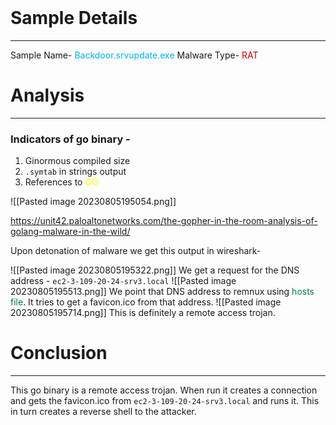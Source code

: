 <br>

# Sample Details
---
Sample Name- <span style="color:#00b0f0">Backdoor.srvupdate.exe</span>
Malware Type- <span style="color:#c00000">RAT</span>
<br>

# Analysis
---
### Indicators of go binary -
1. Ginormous compiled size
2. `.symtab` in strings output
3. References to <span style="color:#ffff00">GO</span>

![[Pasted image 20230805195054.png]]

https://unit42.paloaltonetworks.com/the-gopher-in-the-room-analysis-of-golang-malware-in-the-wild/

Upon detonation of malware we get this output in wireshark-

![[Pasted image 20230805195322.png]]
We get a request for the DNS address - `ec2-3-109-20-24-srv3.local`
![[Pasted image 20230805195513.png]]
We point that DNS address to remnux using <span style="color:#047c3a">hosts file</span>.
It tries to get a favicon.ico from that address.
![[Pasted image 20230805195714.png]]
This is definitely a remote access trojan.
<br>

# Conclusion
---
This go binary is a remote access trojan. When run it creates a connection and gets the favicon.ico from `ec2-3-109-20-24-srv3.local` and runs it. This in turn creates a reverse shell to the attacker.